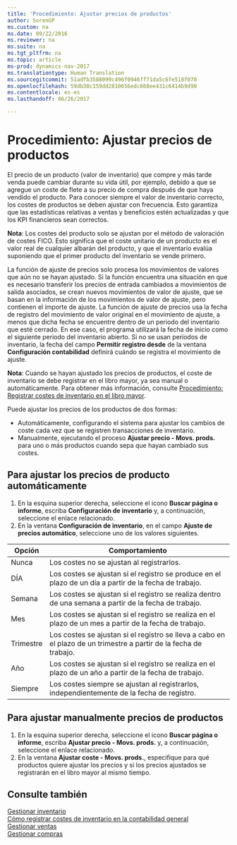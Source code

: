 ```yaml
---
title: 'Procedimiento: Ajustar precios de productos'
author: SorenGP
ms.custom: na
ms.date: 09/22/2016
ms.reviewer: na
ms.suite: na
ms.tgt_pltfrm: na
ms.topic: article
ms-prod: dynamics-nav-2017
ms.translationtype: Human Translation
ms.sourcegitcommit: 51adfb3588099c496f0946ff71da5c6fe518f070
ms.openlocfilehash: 59db38c159dd2810656edc668ee431c6414b9d90
ms.contentlocale: es-es
ms.lasthandoff: 06/26/2017

---
```


# <a name="how-to-adjust-item-costs"></a>Procedimiento: Ajustar precios de productos   
El precio de un producto (valor de inventario) que compre y más tarde venda puede cambiar durante su vida útil, por ejemplo, debido a que se agregue un coste de flete a su precio de compra después de que haya vendido el producto. Para conocer siempre el valor de inventario correcto, los costes de productos se deben ajustar con frecuencia.
Esto garantiza que las estadísticas relativas a ventas y beneficios estén actualizadas y que los KPI financieros sean correctos.

**Nota**: Los costes del producto solo se ajustan por el método de valoración de costes FICO. Esto significa que el coste unitario de un producto es el valor real de cualquier albarán del producto, y que el inventario evalúa suponiendo que el primer producto del inventario se vende primero.

La función de ajuste de precios solo procesa los movimientos de valores que aún no se hayan ajustado. Si la función encuentra una situación en que es necesario transferir los precios de entrada cambiados a movimientos de salida asociados, se crean nuevos movimientos de valor de ajuste, que se basan en la información de los movimientos de valor de ajuste, pero contienen el importe de ajuste. La función de ajuste de precios usa la fecha de registro del movimiento de valor original en el movimiento de ajuste, a menos que dicha fecha se encuentre dentro de un periodo del inventario que esté cerrado. En ese caso, el programa utilizará la fecha de inicio como el siguiente periodo del inventario abierto. Si no se usan periodos de inventario, la fecha del campo **Permitir registro desde** de la ventana **Configuración contabilidad** definirá cuándo se registra el movimiento de ajuste.

**Nota**: Cuando se hayan ajustado los precios de productos, el coste de inventario se debe registrar en el libro mayor, ya sea manual o automáticamente. Para obtener más información, consulte [Procedimiento: Registrar costes de inventario en el libro mayor](inventory-how-post-inventory-cost-gl.md).

Puede ajustar los precios de los productos de dos formas:
 - Automáticamente, configurando el sistema para ajustar los cambios de coste cada vez que se registren transacciones de inventario.
 - Manualmente, ejecutando el proceso **Ajustar precio - Movs. prods.** para uno o más productos cuando sepa que hayan cambiado sus costes.  

## <a name="to-adjust-item-costs-automatically"></a>Para ajustar los precios de producto automáticamente
1. En la esquina superior derecha, seleccione el icono **Buscar página o informe**, escriba **Configuración de inventario** y, a continuación, seleccione el enlace relacionado.
2. En la ventana **Configuración de inventario**, en el campo **Ajuste de precios automático**, seleccione uno de los valores siguientes.

|Opción |Comportamiento |
|-------|---------|
|Nunca|Los costes no se ajustan al registrarlos.|
|DÍA|Los costes se ajustan si el registro se produce en el plazo de un día a partir de la fecha de trabajo.|
|Semana|Los costes se ajustan si el registro se realiza dentro de una semana a partir de la fecha de trabajo.|
|Mes|Los costes se ajustan si el registro se realiza en el plazo de un mes a partir de la fecha de trabajo.|
|Trimestre|Los costes se ajustan si el registro se lleva a cabo en el plazo de un trimestre a partir de la fecha de trabajo.|
|Año|Los costes se ajustan si el registro se realiza en el plazo de un año a partir de la fecha de trabajo.|
|Siempre|Los costes siempre se ajustan al registrarlos, independientemente de la fecha de registro.|

## <a name="to-adjust-item-costs-manually"></a>Para ajustar manualmente precios de productos
1. En la esquina superior derecha, seleccione el icono **Buscar página o informe**, escriba **Ajustar precio - Movs. prods.** y, a continuación, seleccione el enlace relacionado.
2. En la ventana **Ajustar coste - Movs. prods.**, especifique para qué productos quiere ajustar los precios y si los precios ajustados se registrarán en el libro mayor al mismo tiempo.

## <a name="see-also"></a>Consulte también
[Gestionar inventario](inventory-manage-inventory.md)  
[Cómo registrar costes de inventario en la contabilidad general](inventory-how-post-inventory-cost-gl.md)  
[Gestionar ventas](sales-manage-sales.md)  
[Gestionar compras](purchasing-manage-purchasing.md)

